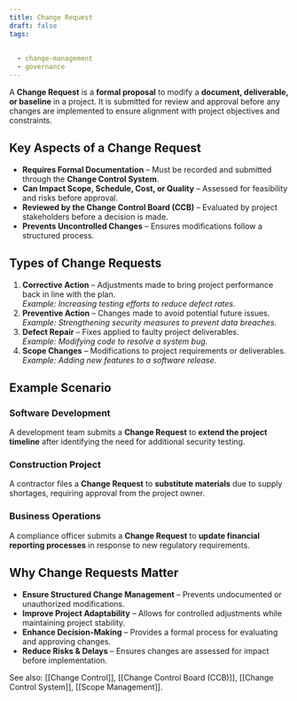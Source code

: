 ```yaml
---
title: Change Request
draft: false
tags:
  
  
  - change-management
  - governance
---
```


A **Change Request** is a **formal proposal** to modify a **document, deliverable, or baseline** in a project. It is submitted for review and approval before any changes are implemented to ensure alignment with project objectives and constraints.

## Key Aspects of a Change Request
- **Requires Formal Documentation** – Must be recorded and submitted through the **Change Control System**.
- **Can Impact Scope, Schedule, Cost, or Quality** – Assessed for feasibility and risks before approval.
- **Reviewed by the Change Control Board (CCB)** – Evaluated by project stakeholders before a decision is made.
- **Prevents Uncontrolled Changes** – Ensures modifications follow a structured process.

## Types of Change Requests
1. **Corrective Action** – Adjustments made to bring project performance back in line with the plan.  
   *Example: Increasing testing efforts to reduce defect rates.*
2. **Preventive Action** – Changes made to avoid potential future issues.  
   *Example: Strengthening security measures to prevent data breaches.*
3. **Defect Repair** – Fixes applied to faulty project deliverables.  
   *Example: Modifying code to resolve a system bug.*
4. **Scope Changes** – Modifications to project requirements or deliverables.  
   *Example: Adding new features to a software release.*

## Example Scenario

### **Software Development**
A development team submits a **Change Request** to **extend the project timeline** after identifying the need for additional security testing.

### **Construction Project**
A contractor files a **Change Request** to **substitute materials** due to supply shortages, requiring approval from the project owner.

### **Business Operations**
A compliance officer submits a **Change Request** to **update financial reporting processes** in response to new regulatory requirements.

## Why Change Requests Matter
- **Ensure Structured Change Management** – Prevents undocumented or unauthorized modifications.
- **Improve Project Adaptability** – Allows for controlled adjustments while maintaining project stability.
- **Enhance Decision-Making** – Provides a formal process for evaluating and approving changes.
- **Reduce Risks & Delays** – Ensures changes are assessed for impact before implementation.

See also: [[Change Control]], [[Change Control Board (CCB)]], [[Change Control System]], [[Scope Management]].
